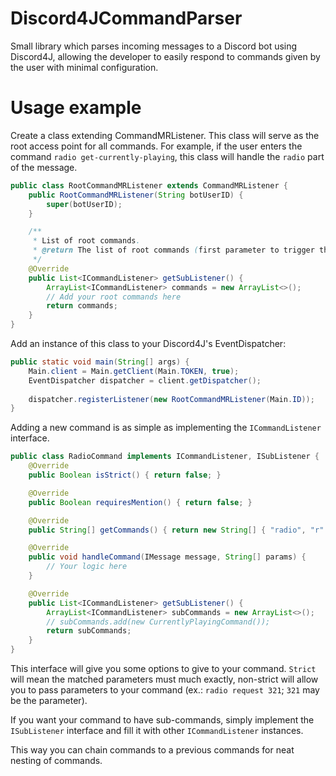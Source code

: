 # Discord4JCommandParser
Small library which parses incoming messages to a Discord bot using Discord4J, allowing the developer to easily respond to commands given by the user with minimal configuration.

# Usage example
Create a class extending CommandMRListener. This class will serve as the root access point for all commands. For example, if the user enters the command `radio get-currently-playing`, this class will handle the `radio` part of the message.

```java
public class RootCommandMRListener extends CommandMRListener {
    public RootCommandMRListener(String botUserID) {
        super(botUserID);
    }

    /**
     * List of root commands.
     * @return The list of root commands (first parameter to trigger the message).
     */
    @Override
    public List<ICommandListener> getSubListener() {
        ArrayList<ICommandListener> commands = new ArrayList<>();
        // Add your root commands here
        return commands;
    }
}
```

Add an instance of this class to your Discord4J's EventDispatcher:

```java
public static void main(String[] args) {
	Main.client = Main.getClient(Main.TOKEN, true);
	EventDispatcher dispatcher = client.getDispatcher();
	
	dispatcher.registerListener(new RootCommandMRListener(Main.ID));
}
```

Adding a new command is as simple as implementing the `ICommandListener` interface.

```java
public class RadioCommand implements ICommandListener, ISubListener {
    @Override
    public Boolean isStrict() { return false; }

    @Override
    public Boolean requiresMention() { return false; }

    @Override
    public String[] getCommands() { return new String[] { "radio", "r" }; }

    @Override
    public void handleCommand(IMessage message, String[] params) {
        // Your logic here
    }

    @Override
    public List<ICommandListener> getSubListener() {
        ArrayList<ICommandListener> subCommands = new ArrayList<>();
        // subCommands.add(new CurrentlyPlayingCommand());
        return subCommands;
    }
}
```

This interface will give you some options to give to your command. `Strict` will mean the matched parameters must much exactly, non-strict will allow you to pass parameters to your command (ex.: `radio request 321`; `321` may be the parameter).

If you want your command to have sub-commands, simply implement the `ISubListener` interface and fill it with other `ICommandListener` instances.

This way you can chain commands to a previous commands for neat nesting of commands.